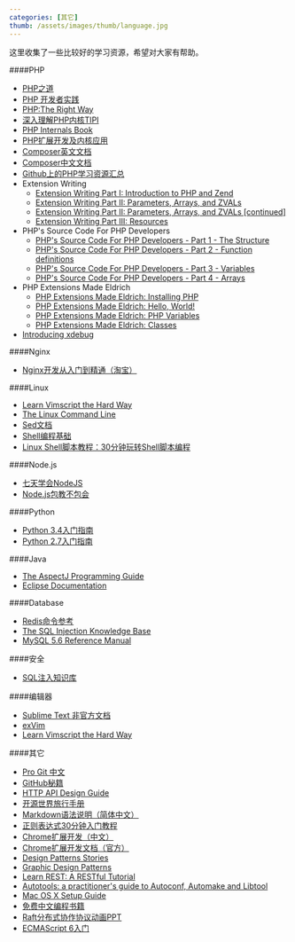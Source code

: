 ```yaml
---
categories: [其它]
thumb: /assets/images/thumb/language.jpg
---
```


这里收集了一些比较好的学习资源，希望对大家有帮助。

####PHP

- [PHP之道](http://wulijun.github.io/php-the-right-way/)
- [PHP 开发者实践](http://ryancao.gitbooks.io/php-developer-prepares/content/)
- [PHP:The Right Way](http://www.phptherightway.com/)
- [深入理解PHP内核TIPI](http://www.php-internals.com/)
- [PHP Internals Book](http://www.phpinternalsbook.com/index.html)
- [PHP扩展开发及内核应用](http://www.walu.cc/phpbook/preface.md)
- [Composer英文文档](https://getcomposer.org/doc/)
- [Composer中文文档](http://docs.phpcomposer.com/)
- [Github上的PHP学习资源汇总](https://github.com/ziadoz/awesome-php)
- Extension Writing
    - [Extension Writing Part I: Introduction to PHP and Zend](http://devzone.zend.com/303/extension-writing-part-i-introduction-to-php-and-zend/)
    - [Extension Writing Part II: Parameters, Arrays, and ZVALs](http://devzone.zend.com/317/extension-writing-part-ii-parameters-arrays-and-zvals/)
    - [Extension Writing Part II: Parameters, Arrays, and ZVALs [continued]](http://devzone.zend.com/318/extension-writing-part-ii-parameters-arrays-and-zvals-continued/)
    - [Extension Writing Part III: Resources](http://devzone.zend.com/446/extension-writing-part-iii-resources/)
- PHP's Source Code For PHP Developers
    - [PHP's Source Code For PHP Developers - Part 1 - The Structure](http://blog.ircmaxell.com/2012/03/phps-source-code-for-php-developers.html)
    - [PHP's Source Code For PHP Developers - Part 2 - Function definitions](http://nikic.github.io/2012/03/16/Understanding-PHPs-internal-function-definitions.html)
    - [PHP's Source Code For PHP Developers - Part 3 - Variables](http://blog.ircmaxell.com/2012/03/phps-source-code-for-php-developers_21.html)
    - [PHP's Source Code For PHP Developers - Part 4 - Arrays](http://nikic.github.io/2012/03/28/Understanding-PHPs-internal-array-implementation.html)
- PHP Extensions Made Eldrich
    - [PHP Extensions Made Eldrich: Installing PHP](http://www.kchodorow.com/blog/2011/08/11/php-extensions-made-eldrich-installing-php/)
    - [PHP Extensions Made Eldrich: Hello, World!](http://www.kchodorow.com/blog/2011/08/11/php-extensions-made-eldrich-hello-world/)
    - [PHP Extensions Made Eldrich: PHP Variables](http://www.kchodorow.com/blog/2011/08/11/php-extensions-made-eldrich-php-variables/)
    - [PHP Extensions Made Eldrich: Classes](http://www.kchodorow.com/blog/2011/08/11/php-extensions-made-eldrich-classes/)
- [Introducing xdebug](http://devzone.zend.com/1120/introducing-xdebug/)

####Nginx

- [Nginx开发从入门到精通（淘宝）](http://tengine.taobao.org/book/index.html#)

####Linux

- [Learn Vimscript the Hard Way](http://learnvimscriptthehardway.stevelosh.com/)
- [The Linux Command Line](http://billie66.github.io/TLCL/index.html)
- [Sed文档](https://www.gnu.org/software/sed/manual/html_node/index.html)
- [Shell编程基础](http://wiki.ubuntu.com.cn/Shell%E7%BC%96%E7%A8%8B%E5%9F%BA%E7%A1%80)
- [Linux Shell脚本教程：30分钟玩转Shell脚本编程](http://c.biancheng.net/cpp/shell/)

####Node.js

- [七天学会NodeJS](http://nqdeng.github.io/7-days-nodejs/)
- [Node.js包教不包会](https://github.com/alsotang/node-lessons)

####Python

- [Python 3.4入门指南](http://www.pythondoc.com/pythontutorial3/index.html#)
- [Python 2.7入门指南](http://www.pythondoc.com/pythontutorial27/index.html)

####Java

- [The AspectJ Programming Guide](http://www.eclipse.org/aspectj/doc/released/progguide/index.html)
- [Eclipse Documentation](http://help.eclipse.org/juno/index.jsp)

####Database

- [Redis命令参考](http://redis.readthedocs.org/en/latest/)
- [The SQL Injection Knowledge Base](http://websec.ca/kb/sql_injection)
- [MySQL 5.6 Reference Manual](http://dev.mysql.com/doc/refman/5.6/en/index.html)

####安全

- [SQL注入知识库](http://websec.ca/kb/sql_injection)

####编辑器

- [Sublime Text 非官方文档](http://docs.sublimetext.info/)
- [exVim](http://exvim.github.io/)
- [Learn Vimscript the Hard Way](http://learnvimscriptthehardway.stevelosh.com/)

####其它

- [Pro Git 中文](http://git-scm.com/book/zh/v1)
- [GitHub秘籍](http://snowdream86.gitbooks.io/github-cheat-sheet/content/zh/index.html)
- [HTTP API Design Guide](https://github.com/interagent/http-api-design)
- [开源世界旅行手册](http://i.linuxtoy.org/docs/guide/index.html)
- [Markdown语法说明（简体中文）](http://wowubuntu.com/markdown/)
- [正则表达式30分钟入门教程](http://www.jb51.net/tools/zhengze.html)
- [Chrome扩展开发（中文）](http://lmk123.duapp.com/extensions/index)
- [Chrome扩展开发文档（官方）](https://developer.chrome.com/home)
- [Design Patterns Stories](http://www.programcreek.com/category/design-patterns/)
- [Graphic Design Patterns](http://design-patterns.readthedocs.org/zh_CN/latest/index.html)
- [Learn REST: A RESTful Tutorial](http://www.restapitutorial.com/)
- [Autotools: a practitioner's guide to Autoconf, Automake and Libtool](http://www.freesoftwaremagazine.com/books/autotools_a_guide_to_autoconf_automake_libtool)
- [Mac OS X Setup Guide](http://sourabhbajaj.com/mac-setup/)
- [免费中文编程书籍](https://github.com/justjavac/free-programming-books-zh_CN)
- [Raft分布式协作协议动画PPT](http://thesecretlivesofdata.com/raft/)
- [ECMAScript 6入门](http://es6.ruanyifeng.com/)
